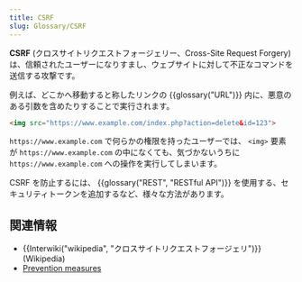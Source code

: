 ```yaml
---
title: CSRF
slug: Glossary/CSRF
---
```

**CSRF** (クロスサイトリクエストフォージェリー、Cross-Site Request Forgery) は、信頼されたユーザーになりすまし、ウェブサイトに対して不正なコマンドを送信する攻撃です。

例えば、どこかへ移動すると称したリンクの {{glossary("URL")}} 内に、悪意のある引数を含めたりすることで実行されます。

```html
<img src="https://www.example.com/index.php?action=delete&id=123">
```

`https://www.example.com` で何らかの権限を持ったユーザーでは、 `<img>` 要素が `https://www.example.com` の中になくても、気づかないうちに `https://www.example.com` への操作を実行してしまいます。

CSRF を防止するには、 {{glossary("REST", "RESTful API")}} を使用する、セキュリティトークンを追加するなど、様々な方法があります。

## 関連情報

- {{Interwiki("wikipedia", "クロスサイトリクエストフォージェリ")}} (Wikipedia)
- [Prevention measures](https://cheatsheetseries.owasp.org/cheatsheets/Cross-Site_Request_Forgery_Prevention_Cheat_Sheet.html)
